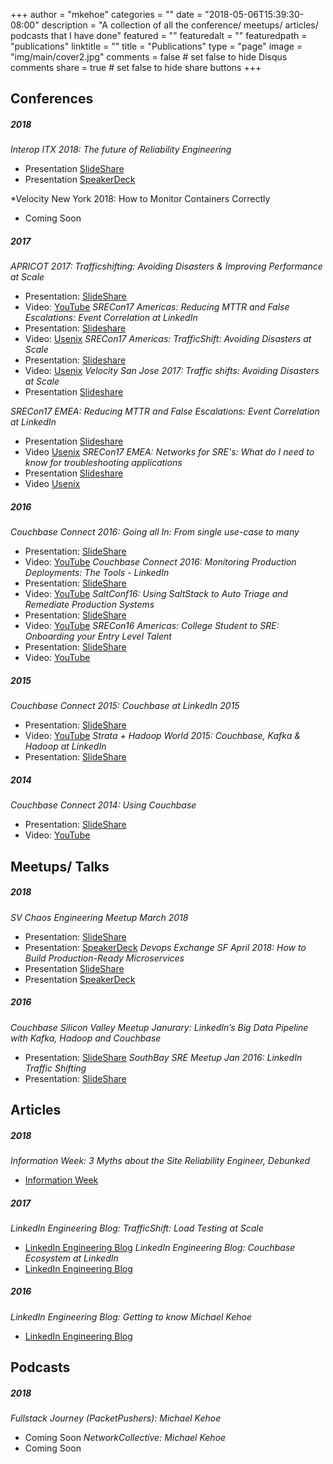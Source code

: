 +++
author = "mkehoe"
categories = ""
date = "2018-05-06T15:39:30-08:00"
description = "A collection of all the conference/ meetups/ articles/ podcasts that I have done"
featured = ""
featuredalt = ""
featuredpath = "publications"
linktitle = ""
title = "Publications"
type = "page"
image = "img/main/cover2.jpg"
comments = false     # set false to hide Disqus comments
share = true        # set false to hide share buttons
+++

## Conferences
##### 2018
*Interop ITX 2018: The future of Reliability Engineering*
* Presentation [SlideShare](https://www.slideshare.net/MichaelKehoe3/the-next-wave-of-reliability-engineering)
* Presentation [SpeakerDeck](https://speakerdeck.com/michaelkehoe/the-next-wave-of-reliability-engineering-interop-itx-2018)

*Velocity New York 2018: How to Monitor Containers Correctly
* Coming Soon

##### 2017
*APRICOT 2017: Trafficshifting: Avoiding Disasters & Improving Performance at Scale*
* Presentation: [SlideShare](https://www.slideshare.net/MichaelKehoe3/apricot-2017-trafficshifting-avoiding-disasters-improving-performance-at-scale-72682406)
* Video: [YouTube](https://www.youtube.com/watch?v=gfrpAIuTnoc&t=9s)
*SRECon17 Americas: Reducing MTTR and False Escalations: Event Correlation at LinkedIn*
* Presentation: [Slideshare](https://www.slideshare.net/MichaelKehoe3/reducing-mttr-and-false-escalations-event-correlation-at-linkedin-73177586)
* Video: [Usenix](https://www.usenix.org/conference/srecon17americas/program/presentation/kehoe_mttr)
*SRECon17 Americas: TrafficShift: Avoiding Disasters at Scale*
* Presentation: [Slideshare](https://www.slideshare.net/MichaelKehoe3/sreconamericas2017-trafficshift-avoiding-disasters-at-scale)
* Video: [Usenix](https://www.usenix.org/conference/srecon17americas/program/presentation/kehoe_trafficshift)
*Velocity San Jose 2017: Traffic shifts: Avoiding Disasters at Scale*
* Presentation [Slideshare](https://www.slideshare.net/MichaelKehoe3/velocity-san-jose-2017-traffic-shifts-avoiding-disasters-at-scale)

*SRECon17 EMEA: Reducing MTTR and False Escalations: Event Correlation at LinkedIn*
* Presentation [Slideshare](https://www.slideshare.net/MichaelKehoe3/sreconeurope2017-reducing-mttr-and-false-escalations-event-correlation-at-linkedin)
* Video [Usenix](https://www.usenix.org/conference/srecon17europe/program/presentation/kehoe-0)
*SRECon17 EMEA: Networks for SRE's: What do I need to know for troubleshooting applications*
* Presentation [Slideshare](https://www.slideshare.net/MichaelKehoe3/sreconeurope2017-networks-for-sres)
* Video [Usenix](https://www.usenix.org/conference/srecon17europe/program/presentation/kehoe)

##### 2016
*Couchbase Connect 2016: Going all In: From single use-case to many*
* Presentation: [SlideShare](http://www.slideshare.net/MichaelKehoe3/couchbase-connect-2016-68421388)
* Video: [YouTube](https://www.youtube.com/watch?v=1shb4UZON_I&t=3s)
*Couchbase Connect 2016: Monitoring Production Deployments: The Tools - LinkedIn*
* Presentation: [SlideShare](http://www.slideshare.net/MichaelKehoe3/couchbase-connect-2016-monitoring-production-deployments-the-tools-linkedin)
* Video: [YouTube](https://www.youtube.com/watch?v=Dv6SWGfRWn0&t=30s)
*SaltConf16: Using SaltStack to Auto Triage and Remediate Production Systems*
* Presentation: [SlideShare](http://www.slideshare.net/MichaelKehoe3/michael-kehoe-61165500)
* Video: [YouTube](https://www.youtube.com/watch?v=4LapQ9Zhr_E)
*SRECon16 Americas: College Student to SRE: Onboarding your Entry Level Talent*
* Presentation: [SlideShare](http://www.slideshare.net/MichaelKehoe3/srecon-usa-2016-growing-your-entry-level-talent)
* Video: [YouTube](https://www.youtube.com/watch?v=TYX5ihgIL7s)

##### 2015
*Couchbase Connect 2015: Couchbase at LinkedIn 2015*
* Presentation: [SlideShare](https://www.slideshare.net/slideshow/embed_code/key/9quM4qNUXJ0KO5)
* Video: [YouTube](https://www.youtube.com/watch?v=TmjY1HJemi4)
*Strata + Hadoop World 2015: Couchbase, Kafka & Hadoop at LinkedIn*
* Presentation: [SlideShare](http://www.slideshare.net/MichaelKehoe3/couchbasetohadoopmattmichaeljustin-v4-44977611)

##### 2014
*Couchbase Connect 2014: Using Couchbase*
* Presentation: [SlideShare](http://www.slideshare.net/Couchbase/couchbase-at-linkedin-couchbase-connect-2014)
* Video: [YouTube](https://www.youtube.com/watch?v=J9PTmSwZE-8)

## Meetups/ Talks
##### 2018
*SV Chaos Engineering Meetup March 2018*
* Presentation: [SlideShare](https://www.slideshare.net/MichaelKehoe3/sf-chaos-engineering-meetup-building-disaster-recovery-via-resilience-engineering)
* Presentation: [SpeakerDeck](https://speakerdeck.com/michaelkehoe/building-disaster-recovery-via-resilience-engineering-sv-chaos-engineering-meetup-2018)
*Devops Exchange SF April 2018: How to Build Production-Ready Microservices*
* Presentation [SlideShare](https://www.slideshare.net/MichaelKehoe3/building-productionready-microservices-devopsexchangesf)
* Presentation [SpeakerDeck](https://speakerdeck.com/michaelkehoe/how-to-build-production-ready-microservices-devops-exchange-sf)

##### 2016
*Couchbase Silicon Valley Meetup Janurary: LinkedIn’s Big Data Pipeline with Kafka, Hadoop and Couchbase*
* Presentation: [SlideShare](http://www.slideshare.net/MichaelKehoe3/couchbase-meetup-jan-2016)
*SouthBay SRE Meetup Jan 2016: LinkedIn Traffic Shifting*
* Presentation: [SlideShare](http://www.slideshare.net/MichaelKehoe3/southbay-sre-meetup-jan-2016)

## Articles
##### 2018
*Information Week: 3 Myths about the Site Reliability Engineer, Debunked*
* [Information Week](https://www.informationweek.com/devops/3-myths-about-the-site-reliability-engineer-debunked/d/d-id/1331300)

##### 2017
*LinkedIn Engineering Blog: TrafficShift: Load Testing at Scale*
* [LinkedIn Engineering Blog](https://engineering.linkedin.com/blog/2017/05/trafficshift--load-testing-at-scale)
*LinkedIn Engineering Blog: Couchbase Ecosystem at LinkedIn*
* [LinkedIn Engineering Blog](https://engineering.linkedin.com/blog/2017/12/couchbase-ecosystem-at-linkedin)

##### 2016
*LinkedIn Engineering Blog: Getting to know Michael Kehoe*
* [LinkedIn Engineering Blog](https://engineering.linkedin.com/blog/2016/02/getting-to-know-michael-kehoe)

## Podcasts
##### 2018
*Fullstack Journey (PacketPushers): Michael Kehoe*
* Coming Soon
*NetworkCollective: Michael Kehoe*
* Coming Soon
